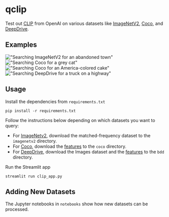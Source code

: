 # qclip

Test out [CLIP](https://openai.com/blog/clip) from OpenAI on various datasets like [ImageNetV2](https://imagenetv2.org/), [Coco](https://cocodataset.org/), and [DeepDrive](https://bdd-data.berkeley.edu/). 

## Examples

!["Searching ImageNetV2 for an abandoned town"](examples/town)
!["Searching Coco for a grey cat"](examples/grey_cat)
!["Searching Coco for an America-colored cake"](examples/america_cake)
!["Searching DeepDrive for a truck on a highway"](examples/truck)

## Usage

Install the dependencies from `requirements.txt`

```
pip install -r requirements.txt 
```

Follow the instructions below depending on which datasets you want to query:
* For [ImageNetv2](https://imagenetv2.org/), download the matched-frequency dataset to the `imagenetv2` directory. 
* For [Coco](https://cocodataset.org/), download the [features](https://cmu.app.box.com/s/t6fbkyfb7j28yhts9zg8ugbwo57aotos) to the `coco` directory.
* For [DeepDrive](https://bdd-data.berkeley.edu/), download the Images dataset and the [features](https://cmu.box.com/s/m39dgck0ie1ebuq7hozpy64m67t15udb) to the `bdd` directory. 

Run the Streamlit app

```
streamlit run clip_app.py
```

## Adding New Datasets

The Jupyter notebooks in `notebooks` show how new datasets can be processed. 
